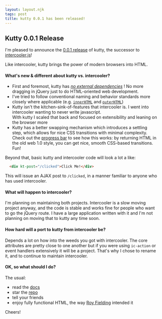 ```yaml
---
layout: layout.njk
tags: post
title: kutty 0.0.1 has been released!
---
```


## Kutty 0.0.1 Release

I'm pleased to announce the [0.0.1 release](https://unpkg.com/browse/kutty.org@0.0.1/) of kutty, the successor
to [intercooler.js](http://intercoolerjs.org)!

Like intercooler, kutty brings the power of modern browsers into HTML.

#### What's new & different about kutty vs. intercooler?

* First and foremost, kutty has [*no external dependencies*](https://github.com/bigskysoftware/kutty/blob/master/package.json) !
  No more dragging in jQuery just to do HTML-oriented web development.
* I've tried to follow conventional naming and behavior standards more closely where applicable (e.g. [`innerHTML`](/attributes/kt-swap) and [`outerHTML`](/attributes/kt-swap))
* Kutty isn't the kitchen-sink-of-features that intercooler is.  I went into intercooler wanting to never write javascript.  
  With kutty I scaled that back and focused on extensibility and leaning on the browser more 
* Kutty has a better swapping mechanism which introduces a settling step, which allows for nice CSS transitions
  with minimal complexity.  Check out the [progress bar](/examples/progress-bar) to see how this works: by returning
  HTML in the old web 1.0 style, you can get nice, smooth CSS-based transitions.  Fun!

Beyond that, basic kutty and intercooler code will look a lot a like:

```html
  <div kt-post="/clicked">Click Me!</div>
```

This will issue an AJAX post to `/clicked`, in a manner familiar to anyone who has used intercooler.

#### What will happen to intercooler?

I'm planning on maintaining both projects.  Intercooler is a slow moving project anyway, and the code is stable and
works fine for people who want to go the jQuery route.  I have a large application written with it and I'm not planning
on moving that to kutty any time soon.

#### How hard will a port to kutty from intercooler be?

Depends a lot on how into the weeds you got with intercooler.  The core attributes are pretty close to one another
but if you were using `ic-action` or event handlers extensively it will be a project.  That's why I chose to rename it,
and to continue to maintain intercooler.

#### OK, so what should I do?

The usual:

* read the [docs](/docs)
* star the [repo](https://github.com/bigskysoftware/kutty)
* tell your friends
* enjoy fully functional HTML, the way [Roy Fielding](https://en.wikipedia.org/wiki/Representational_State_Transfer) intended it

Cheers!